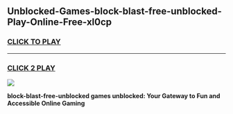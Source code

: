 
## Unblocked-Games-block-blast-free-unblocked-Play-Online-Free-xl0cp
<h3>
<a href="https://premium76.site?title=block-blast-free-unblocked&ref=26A">CLICK TO PLAY</a></h3>
<hr>

<h3>
<a href="https://premium76.site?title=block-blast-free-unblocked&ref=26A">CLICK 2 PLAY</a>
  
</h3>

<a href="https://premium76.site?title=block-blast-free-unblocked&ref=26A"><img src="https://clearcache.store/games.png"></a>


**block-blast-free-unblocked games unblocked: Your Gateway to Fun and Accessible Online Gaming**
